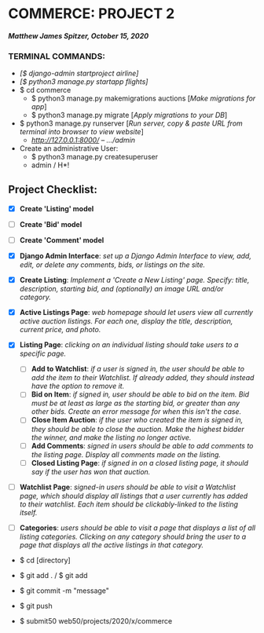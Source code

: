 # COMMERCE: PROJECT 2
#### *Matthew James Spitzer, October 15, 2020*

### TERMINAL COMMANDS:
- *[$ django-admin startproject airline]*
- *[$ python3 manage.py startapp flights]*
- $ cd commerce
    - $ python3 manage.py makemigrations auctions [*Make migrations for app*]
    - $ python3 manage.py migrate [*Apply migrations to your DB*]
- $ python3 manage.py runserver [*Run server, copy & paste URL from terminal into browser to view website*]
    - *http://127.0.0.1:8000/*
    – *.../admin*
- Create an administrative User:
    - $ python3 manage.py createsuperuser
    - admin / H*!


## **Project Checklist:**
- [x] **Create 'Listing' model**
- [ ] **Create 'Bid' model**
- [ ] **Create 'Comment' model**
- [x] **Django Admin Interface**: *set up a Django Admin Interface to view, add, edit, or delete any comments, bids, or listings on the site.*
- [x] **Create Listing**: *Implement a 'Create a New Listing' page. Specify: title, description, starting bid, and (optionally) an image URL and/or category.*
- [x] **Active Listings Page**: *web homepage should let users view all currently active auction listings. For each one, display the title, description, current price, and photo.*
- [x] **Listing Page**: *clicking on an individual listing should take users to a specific page.*
    - [ ] **Add to Watchlist**: *if a user is signed in, the user should be able to add the item to their Watchlist. If already added, they should instead have the option to remove it.*
    - [ ] **Bid on Item**: *if signed in, user should be able to bid on the item. Bid must be at least as large as the starting bid, or greater than any other bids. Create an error message for when this isn't the case.*
    - [ ] **Close Item Auction**: *if the user who created the item is signed in, they should be able to close the auction. Make the highest bidder the winner, and make the listing no longer active.*
    - [ ] **Add Comments**: *signed in users should be able to add comments to the listing page. Display all comments made on the listing.*
    - [ ] **Closed Listing Page**: *if signed in on a closed listing page, it should say if the user has won that auction.*
- [ ] **Watchlist Page**: *signed-in users should be able to visit a Watchlist page, which should display all listings that a user currently has added to their watchlist. Each item should be clickably-linked to the listing itself.*
- [ ] **Categories**: *users should be able to visit a page that displays a list of all listing categories. Clicking on any category should bring the user to a page that displays all the active listings in that category.*





- $ cd [directory]
- $ git add . / $ git add <filename>
- $ git commit -m "message"
- $ git push

- $ submit50 web50/projects/2020/x/commerce
